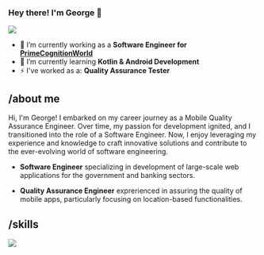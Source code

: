 ### Hey there! I'm George 👋

<img src="https://readme-typing-svg.herokuapp.com?font=Architects+Daughter&color=011819&size=25&center=false&lines=hey!+its+1ssm4;Software+Engineer..;"/>

- 🔭 I’m currently working as a **Software Engineer for [PrimeCognitionWorld](https://www.primecognition.org/)**
- 🌱 I’m currently learning **Kotlin & Android Development**
- ⚡ I've worked as a: **Quality Assurance Tester**


<h2>/about me</h2>
<p>Hi, I'm George! I embarked on my career journey as a Mobile Quality Assurance Engineer.
  Over time, my passion for development ignited, and I transitioned into the role of a Software Engineer.
  Now, I enjoy leveraging my experience and knowledge to craft innovative solutions and contribute to the ever-evolving world of software engineering.</p>

- **Software Engineer**  specializing in development of large-scale web applications for the government and banking sectors.

- **Quality Assurance Engineer** exprerienced in assuring the quality of mobile apps, particularly focusing on location-based functionalities. 


<h2>/skills</h2>

<p align="left">
  <a href="https://skillicons.dev">
    <img src="https://skillicons.dev/icons?i=java,maven,spring,kotlin,python,selenium,mysql,docker,git,gitlab&theme=light" />
  </a>
</p>

